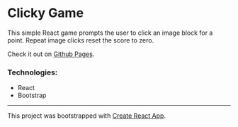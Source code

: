 # Clicky Game

This simple React game prompts the user to click an image block for a point. Repeat image clicks reset the score to zero.

Check it out on [Github Pages](https://llcook.github.io/clicky-game/).

### Technologies:
* React
* Bootstrap

___

This project was bootstrapped with [Create React App](https://github.com/facebook/create-react-app).
